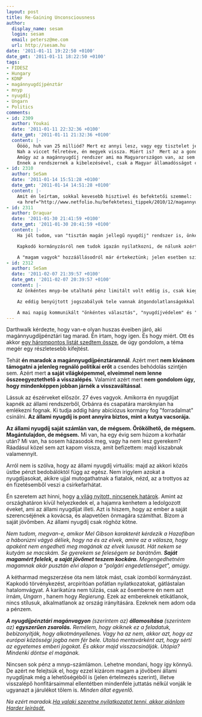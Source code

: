 ```yaml
---
layout: post
title: Re-Gaining Unconsciousness
author:
  display_name: sesam
  login: sesam
  email: petersz@me.com
  url: http://sesam.hu
date: '2011-01-11 19:22:50 +0100'
date_gmt: '2011-01-11 18:22:50 +0100'
tags:
- FIDESZ
- Hungary
- KDNP
- magánnyugdíjpénztár
- mnyp
- nyugdíj
- Ungarn
- Politics
comments:
- id: 2309
  author: Youkai
  date: '2011-01-11 22:32:36 +0100'
  date_gmt: '2011-01-11 21:32:36 +0100'
  content: |-
    Öööö, huh van 25 milliód? Mert ez annyi lesz, vagy egy tisztelet jegy az új recski táborba, de ne féljél, szerintem hamarosan én is megyek :)
    Nah a viccet félretéve, én megyek vissza. Miért is?  Mert az a gondolat, hogy én ezeknek a semmiért fizetek  x%-ot az dühítőbb, mint hogy az eddigi megtakarításaimat lenyúlják. Majd lesz más, lehetőleg egy messzi, messzi országban, az EU-n kívül, de a demokrácián belül, ahová Viktórka és a hozzá hasonlók ragacsos kezecskéje nem ér el(Hú bakker ezért lehet, hogy agyonlőnek majd engem ? ;) )
    Amúgy az a magánnyugdíj rendszer ami ma Magyarországon van, az sem magán, tudtommal a befizetett pénz 50%-a azonnal állampapírba megy, ha dől az ország, dől ez is. Jobban őrültem volna egy tisztán magán jellegű nyugdíj rendszernek, ott nem lettek volna ilyen gondok, mint ami van az államival. Mondjuk sok ember 70 éves korábban koppant volna akkorát, hogy a Marsig hallatszott volna, de ez már egy más történet.
    Ennek a rendszernek a kibelezésével, csak a Magyar államadósságot csökkentik. Ami most időlegesen megoldás, de attól még nem fognak a problémák eltűnni, csak sikerült eltolni még 1-2 évvel. Most már csak azt kérdezem, hogy a következő a bankbetétem lesz vagy csak simán eladnak rabszolgának, esetleg önként fel kell ajánlanom a szerveimet, a szerv feketepiacnak? Bár ahogy nézem, a következő az lesz, hogy bevezetik ismét a jura primae noctis-t, meg a pallós jogot.
- id: 2310
  author: SeSam
  date: '2011-01-14 15:51:28 +0100'
  date_gmt: '2011-01-14 14:51:28 +0100'
  content: |-
    Amit én leírtam, sokkal kevesebb hisztivel és befektetői szemmel:
    <a href="http://www.netfolio.hu/befektetesi_tippek/2010/12/magannyugdijpenztar_menni_vagy_maradni" rel="nofollow">http://www.netfolio.hu/befektetesi_tippek/2010/12/magannyugdijpenztar_menni_vagy_maradni</a>
- id: 2311
  author: Draquar
  date: '2011-01-30 21:41:59 +0100'
  date_gmt: '2011-01-30 20:41:59 +0100'
  content: |-
    Ha jól tudom, van "tisztán magán jellegű nyugdíj" rendszer is, önkéntes mnyp néven.

    Kapkodó kormányzásról nem tudok igazán nyilatkozni, de nálunk azért pedzegették az előadók, hogy "ugye nem gondolják, hogy 8 évig csak ültek és nem fogalmaztak jogszabályokat? Ezeket most csak elő kell venni a fiókból és benyújtani".

    A "magam vagyok" hozzáállásodról már értekeztünk; jelen esetben szíved joga eszerint dönteni. Nekem sincs sok zseton a számlámon, de én házastársban gondolkodom, szóval az örökölhetőség miatt nem aggódom. Plusz ha minden jól megy, nem fogom tudni elcsalni a nyugdíjam minimálbérre bejelentéssel, szóval még lesz is belőle x összeg, amit magánúton 65 fölött is gyarapíthatok. A családban eddig egész jól működött ez a módi és azt gondolom, ez nem fog változni sokat később sem. 50 év múlva meg majd meglátjuk. :o)
- id: 2312
  author: SeSam
  date: '2011-02-07 21:39:57 +0100'
  date_gmt: '2011-02-07 20:39:57 +0100'
  content: |-
    Az önkéntes mnyp-be utalható pénz limitált volt eddig is, csak kiegészítésnek szolgált, nem külön rendszer.

    Az eddig benyújtott jogszabályok tele vannak átgondolatlanságokkal és hibákkal. Több helyen olvastam erről, de lusta vagyok előásni.

    A mai napig kommunikált "önkéntes választás", "nyugdíjvédelem" és "siker" pedig gyomorforgató, arcpirító, gusztustalan, undorító, vérlázító, nyílt hazugság.
---
```


Darthwalk kérdezte, hogy van-e olyan huszas éveiben járó, aki magánnyugdíjpénztári tag marad. Én írtam, hogy igen. És hogy miért. Ott és akkor [egy hárompontos listát szedtem össze](http://twitter.com/#!/sesam/status/24582139173412864), de úgy gondolom, a téma megér egy részletesebb kifejtést.

Tehát **én maradok a magánnyugdíjpénztáramnál**. Azért mert **nem kívánom támogatni a jelenleg regnáló politikai erőt** a csendes behódolás szintjén sem. Azért mert **a saját világképemmel, elveimmel nem lenne összeegyeztethető a visszalépés**. Valamint azért mert **nem gondolom úgy, hogy mindenképpen jobban járnék a visszaváltással**.

Lássuk az észérveket először. 27 éves vagyok. Amikorra én nyugdíjat kapnék az állami rendszerből, Orbánra és csapatára maroknyian ha emlékezni fognak. Ki tudja addig hány abíciózus kormány fog "forradalmat" csinálni. **Az állami nyugdíj is pont annyira biztos, mint a kutya vacsorája.**

**Az állami nyugdíj saját számlán van, de mégsem. Örökölhető, de mégsem. Magántulajdon, de mégsem.** Mi van, ha egy évig sem húzom a korhatár után? Mi van, ha sosem házasodok meg, vagy ha nem lesz gyerekem? Ráadásul közel sem azt kapom vissza, amit befizettem: majd kiszabnak valamennyit.

Arról nem is szólva, hogy az állami nyugdíj virtuális: majd az akkori közös üstbe pénzt bedobálóktól függ az egész. Nem irigylem azokat a nyugdíjasokat, akikre ujjal mutogathatnak a fiatalok, nézd, az a trottyos az én fizetésemből veszi a csirkefarhátat.

Én szeretem azt hinni, hogy [a világ nyitott, nincsenek határok](http://sesam.hu/2007/10/08/united-colors-of-kossuth-ter). Amint az országhatáron kívül helyezkedek el, a hajamra kenhetem a ledolgozott éveket, ami az állami nyugdíjat illeti. Azt is hiszem, hogy az ember a saját szerencséjének a kovácsa, és alapvetően önmagára számíthat. Bízom a saját jövőmben. Az állami nyugdíj csak röghöz kötne.

_Nem tudom, megvan-e, amikor Mel Gibson karakterét kérdezik a Hazafiban a háborúzni vágyó déliek, hogy na és az elvek, amire az a válasza, hogy apaként nem engedheti meg magának az elvek luxusát. Hát nekem se kutyám se macskám. Se gyerekem se feleségem se barátnőm. **Saját magamért felelek, a saját jövőmet teszem kockára.** Megengedhetném magamnak akár pusztán elvi alapon a "polgári engedetlenséget", amúgy._

A kétharmad megszerzése óta nem látok mást, csak izomból kormányzást. Kapkodó törvénykezést, arcpirítóan pofátlan nyilatkozatokat, gátlástalan hatalomvágyat. A karikatúra nem túlzás, csak az ősemberre én nem azt írnám, _Ungarn_ , hanem hogy _Regierung_. Ezek az embereknek etikátlanok, nincs stílusuk, alkalmatlanok az ország irányítására. Ezeknek nem adom oda a pénzem.

_**A nyugdíjpénztári magánvagyon** (szerintem az) **államosítása** (szerintem az) **egyszerűen zsarolás.** Remélem, hogy akiknek ez a feladatuk, bebizonyítják, hogy alkotmányellenes. Vagy ha az nem, akkor azt, hogy az európai közösségi jogba nem fér bele. Utolsó mentsvárként azt, hogy sérti az egyetemes emberi jogokat. És akkor majd visszacsinálják. Utópia? Mindenki döntse el magának._

Nincsen sok pénz a mnyp-számlámon. Lehetne mondani, hogy így könnyű. De azért ne felejtsük el, hogy ezzel kizárom magam a jövőbeni állami nyugdíjnak még a lehetőségéből is (jelen értelmezés szerint), illetve visszalépő honfitársaimmal ellentétben mindenféle juttatás nélkül vonják le ugyanazt a járulékot tőlem is. _Minden állat egyenlő._

_Na ezért maradok.[Ha valaki szeretne nyilatkozatot tenni, akkor ajánlom Harder leírását.](http://blog.harder.hu/magannyugdijpenztari-tagsagrol-hol-es-hogy-kell-nyilatkozni)_
